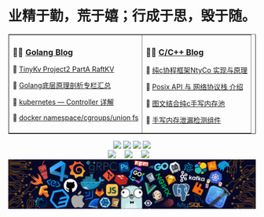 <!-- 动态打字效果 -->

<h1 align="center">
    业精于勤，荒于嬉；行成于思，毁于随。
</h1>
<!-- <div align="center">
    <a href="https://gopher.blog.csdn.net/">
        <img src="https://stats.justsong.cn/api/csdn?id=qq_42956653&theme=dark">
    </a>
    <br>
    <a href="https://github.com/gopherWxf/">
	<img src="https://github-readme-stats.vercel.app/api?username=gopherWxf&show_icons=true&theme=radical">
    </a>
</div> -->






<!-- 最近博客 -->
<table align="center" width="95%" border="1" cellpadding="2" >
<tr>
<td valign="top">    

### 🤹‍♀️ <a href="https://gopher.blog.csdn.net/" target="_blank">Golang Blog</a>

<!-- START_SECTION:blog -->
💬 <a href='https://gopher.blog.csdn.net/article/details/126954826' target="_blank">TinyKv Project2 PartA RaftKV</a>

💬 <a href='https://gopher.blog.csdn.net/article/details/121369179' target="_blank">Golang底层原理剖析专栏汇总</a>

💬 <a href='https://gopher.blog.csdn.net/article/details/123236997' target='_blank'>kubernetes —  Controller 详解</a>

💬 <a href='https://gopher.blog.csdn.net/article/details/123409693' target="_blank">docker namespace/cgroups/union fs</a>

<!-- END_SECTION:blog -->

</td>
    
<td valign="top">

### 🤾‍♂️ <a href="https://gopher.blog.csdn.net/" target="_blank">C/C++ Blog</a>

<!-- START_SECTION:douban -->
💬 <a href='https://gopher.blog.csdn.net/article/details/125823947' target="_blank">纯c协程框架NtyCo 实现与原理</a>

💬 <a href='https://gopher.blog.csdn.net/article/details/125727563' target="_blank"> Posix API 与 网络协议栈 介绍</a>

💬 <a href='https://gopher.blog.csdn.net/article/details/126005923' target="_blank">图文结合纯c手写内存池</a>

💬 <a href='https://gopher.blog.csdn.net/article/details/126325059' target="_blank">手写内存泄漏检测组件</a>

<!-- END_SECTION:douban -->

</td> 
</tr>
</table>


<!-- 比较好的开源项目卡片 -->
<div align="center">

<a href="https://github.com/gopherWxf/tinykv">
  <img src="https://github-readme-stats.vercel.app/api/pin/?username=gopherWxf&repo=tinykv&theme=dark&bg_color=0d1117&hide_border=true" /></a>
<a href="https://github.com/gopherWxf/image-hosting-service">
  <img src="https://github-readme-stats.vercel.app/api/pin/?username=gopherWxf&repo=image-hosting-service&theme=dark&bg_color=0d1117&hide_border=true" /></a>

<a href="https://github.com/gopherWxf/OSS">
  <img src="https://github-readme-stats.vercel.app/api/pin/?username=gopherWxf&repo=OSS&theme=dark&bg_color=0d1117&hide_border=true" /></a>
<a href="https://github.com/gopherWxf/c-c-linux-LearningCode">
  <img src="https://github-readme-stats.vercel.app/api/pin/?username=gopherWxf&repo=c-c-linux-LearningCode&theme=dark&bg_color=0d1117&hide_border=true" /></a>
  
</div>


<!-- 个人资料徽标 -->
<div align="center">
  <a href="https://gopher.blog.csdn.net/"><img src="https://img.shields.io/badge/CSDN-%E5%8D%9A%E5%AE%A2-c32136"></a>&emsp;
  <a href="https://juejin.cn/user/3259393012930264/"><img src="https://img.shields.io/badge/juejin-%E6%8E%98%E9%87%91-brightgreen"></a>&emsp;
  <a href="https://www.zhihu.com/people/gopherwxf/"><img src="https://img.shields.io/badge/zhihu-%E7%9F%A5%E4%B9%8E-yellow"></a>&emsp;
<!-- 访客数统计徽标 -->
 <!-- <img src="https://visitor-badge.glitch.me/badge?page_id=gopherWxf" alt="访客统计" /> -->
</div>
<!-- just img -->
<div align="left"><img src="https://github.com/gopherWxf/gopherWxf/blob/master/gopherbg.png" /></div>



